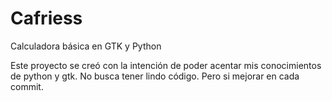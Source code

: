 # Cafriess

Calculadora básica en GTK y Python

Este proyecto se creó con la intención de poder acentar mis conocimientos de python y gtk. No busca tener lindo código. Pero si mejorar en cada commit. 
